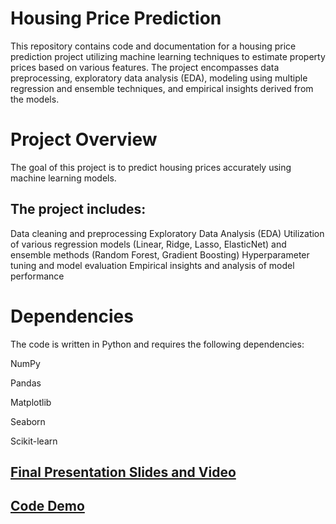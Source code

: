 # Housing Price Prediction

This repository contains code and documentation for a housing price prediction project utilizing machine learning techniques to estimate property prices based on various features. The project encompasses data preprocessing, exploratory data analysis (EDA), modeling using multiple regression and ensemble techniques, and empirical insights derived from the models.


# Project Overview
The goal of this project is to predict housing prices accurately using machine learning models. 

## The project includes:
Data cleaning and preprocessing
Exploratory Data Analysis (EDA)
Utilization of various regression models (Linear, Ridge, Lasso, ElasticNet) and ensemble methods (Random Forest, Gradient Boosting)
Hyperparameter tuning and model evaluation
Empirical insights and analysis of model performance

# Dependencies
The code is written in Python and requires the following dependencies:

NumPy

Pandas

Matplotlib

Seaborn

Scikit-learn


## [Final Presentation Slides and Video](https://drive.google.com/drive/folders/1m6mMtTfAHWnUJWxupiBXe15kdzrwrDk8?usp=drive_link)

## [Code Demo](https://colab.research.google.com/drive/1EkAkQjTNfvkUPSOOVga1vnlz1OkxDwGy?usp=sharing)
